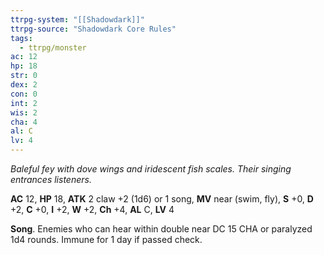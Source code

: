 ```yaml
---
ttrpg-system: "[[Shadowdark]]"
ttrpg-source: "Shadowdark Core Rules"
tags:
  - ttrpg/monster
ac: 12
hp: 18
str: 0
dex: 2
con: 0
int: 2
wis: 2
cha: 4
al: C
lv: 4
---
```


_Baleful fey with dove wings and iridescent fish scales. Their singing entrances listeners._

**AC** 12, **HP** 18, **ATK** 2 claw +2 (1d6) or 1 song, **MV** near (swim, fly), **S** +0, **D** +2, **C** +0, **I** +2, **W** +2, **Ch** +4, **AL** C, **LV** 4

**Song**. Enemies who can hear within double near DC 15 CHA or paralyzed 1d4 rounds. Immune for 1 day if passed check.

